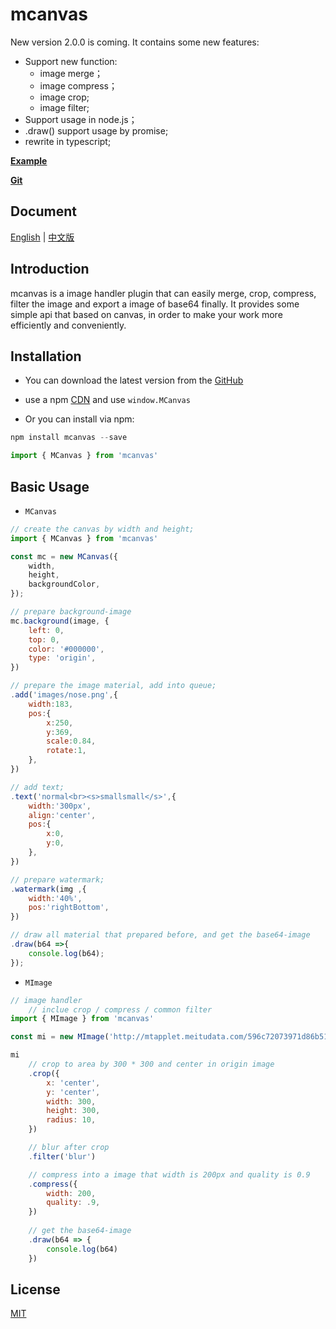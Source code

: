 # mcanvas

New version 2.0.0 is coming. It contains some new features:

- Support new function:
    - image merge；
    - image compress；
    - image crop;
    - image filter;
- Support usage in node.js；
- .draw() support usage by promise;
- rewrite in typescript;

 **[Example](http://guoxiaodong.net/)**

 **[Git](https://github.com/xd-tayde/mcanvas)**

## Document

[English](https://github.com/xd-tayde/mcanvas/blob/master/README_EN.md) | [中文版](https://github.com/xd-tayde/mcanvas/blob/master/README_ZH.md)

## Introduction

mcanvas is a image handler plugin that can easily merge, crop, compress, filter the image and export a image of base64 finally. It provides some simple api that based on canvas, in order to make your work more efficiently and conveniently.

## Installation

- You can download the latest version from the [GitHub](https://github.com/xd-tayde/mcanvas/blob/master/dist/mcanvas.min.js)
- use a npm [CDN](https://unpkg.com/mcanvas/dist/mcanvas.min.js) and use `window.MCanvas`

- Or you can install via npm:

```js
npm install mcanvas --save

import { MCanvas } from 'mcanvas'
```

## Basic Usage

- `MCanvas`

```js
// create the canvas by width and height;
import { MCanvas } from 'mcanvas'

const mc = new MCanvas({
	width,
	height,
	backgroundColor,
});

// prepare background-image
mc.background(image, {
    left: 0,
    top: 0,
    color: '#000000',
    type: 'origin',
})

// prepare the image material, add into queue;
.add('images/nose.png',{
    width:183,
    pos:{
        x:250,
        y:369,
        scale:0.84,
        rotate:1,
    },
})

// add text;
.text('normal<br><s>smallsmall</s>',{
    width:'300px',
    align:'center',
    pos:{
        x:0,
        y:0,
    },
})

// prepare watermark;
.watermark(img ,{
    width:'40%',
    pos:'rightBottom',
})

// draw all material that prepared before, and get the base64-image
.draw(b64 =>{
    console.log(b64);
});
```
- `MImage`

```js
// image handler
    // inclue crop / compress / common filter
import { MImage } from 'mcanvas'

const mi = new MImage('http://mtapplet.meitudata.com/596c72073971d86b5128.jpg')

mi
    // crop to area by 300 * 300 and center in origin image
	.crop({
	    x: 'center',
	    y: 'center',
	    width: 300,
	    height: 300,
	    radius: 10,
    })

    // blur after crop
    .filter('blur')

    // compress into a image that width is 200px and quality is 0.9
	.compress({
        width: 200,
        quality: .9,
    })
    
    // get the base64-image
    .draw(b64 => {
        console.log(b64)
    })
```

## License

[MIT](https://opensource.org/licenses/MIT)

